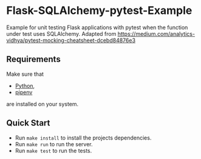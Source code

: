 # Flask-SQLAlchemy-pytest-Example
Example for unit testing Flask applications with pytest when the function under test uses SQLAlchemy. Adapted from https://medium.com/analytics-vidhya/pytest-mocking-cheatsheet-dcebd84876e3 

## Requirements
Make sure that
- [Python](https://www.python.org/),
- [pipenv](https://pipenv.pypa.io/en/latest/)

are installed on your system.

## Quick Start
- Run `make install` to install the projects dependencies.
- Run `make run` to run the server.
- Run `make test` to run the tests.
